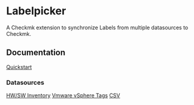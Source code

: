 # Labelpicker
A Checkmk extension to synchronize Labels from multiple datasources to Checkmk.

## Documentation
[Quickstart](https://labelpicker.mk)

### Datasources

[HW/SW Inventory](https://labelpicker.mk/datasources/lpds_hwswtree)
[Vmware vSphere Tags](https://labelpicker.mk/datasources/ds_vsphere)
[CSV](https://labelpicker.mk/datasources/ds_csv)
